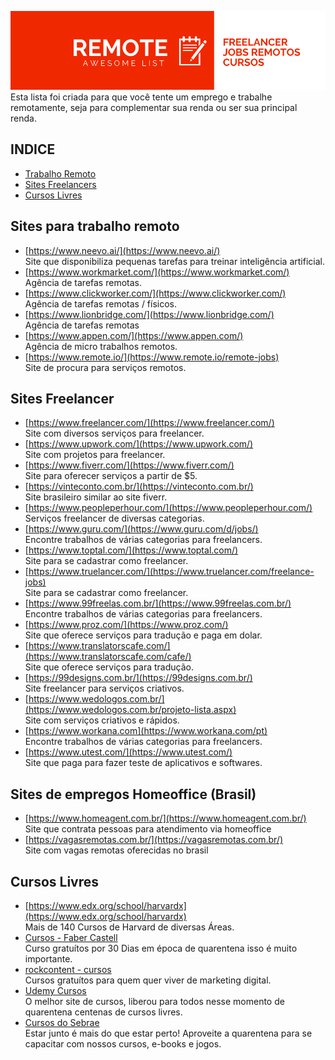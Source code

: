 ![header](https://raw.githubusercontent.com/wenderalves/remote-awesome-list/master/REMOTE.png "Remote awesome list")
Esta lista foi criada para que você tente um emprego e trabalhe remotamente, seja para complementar sua renda ou ser sua principal renda.



## INDICE
- [Trabalho Remoto](#sites-para-trabalho-remoto)
- [Sites Freelancers](#sites-freelancer)
- [Cursos Livres](#cursos-livres)



## Sites para trabalho remoto
 - [https://www.neevo.ai/](https://www.neevo.ai/)  
 Site que disponibiliza pequenas tarefas para treinar inteligência artificial.
 - [https://www.workmarket.com/](https://www.workmarket.com/)  
 Agência de tarefas remotas.
 - [https://www.clickworker.com/](https://www.clickworker.com/)  
 Agência de tarefas remotas / físicos.
 - [https://www.lionbridge.com/](https://www.lionbridge.com/)  
 Agência de tarefas remotas
 - [https://www.appen.com/](https://www.appen.com/)  
 Agência de micro trabalhos remotos.
 - [https://www.remote.io/](https://www.remote.io/remote-jobs)  
 Site de procura para serviços remotos.
 
 
## Sites Freelancer
 - [https://www.freelancer.com/](https://www.freelancer.com/)  
 Site com diversos serviços para freelancer.
 - [https://www.upwork.com/](https://www.upwork.com/)  
 Site com projetos para freelancer.
 - [https://www.fiverr.com/](https://www.fiverr.com/)  
 Site para oferecer serviços a partir de $5.
 - [https://vinteconto.com.br/](https://vinteconto.com.br/)  
 Site brasileiro similar ao site fiverr.
 - [https://www.peopleperhour.com/](https://www.peopleperhour.com/)  
 Serviços freelancer de diversas categorias.
 - [https://www.guru.com/](https://www.guru.com/d/jobs/)  
 Encontre trabalhos de várias categorias para freelancers.
 - [https://www.toptal.com/](https://www.toptal.com/)  
 Site para se cadastrar como freelancer.
 - [https://www.truelancer.com/](https://www.truelancer.com/freelance-jobs)  
 Site para se cadastrar como freelancer.
 - [https://www.99freelas.com.br/](https://www.99freelas.com.br/)  
 Encontre trabalhos de várias categorias para freelancers.
 - [https://www.proz.com/](https://www.proz.com/)  
 Site que oferece serviços para tradução e paga em dolar.
 - [https://www.translatorscafe.com/](https://www.translatorscafe.com/cafe/)  
 Site que oferece serviços para tradução.
 - [https://99designs.com.br/](https://99designs.com.br/)  
 Site freelancer para serviços criativos.
 - [https://www.wedologos.com.br/](https://www.wedologos.com.br/projeto-lista.aspx)  
 Site com serviços criativos e rápidos.
 - [https://www.workana.com](https://www.workana.com/pt)  
 Encontre trabalhos de várias categorias para freelancers.
 - [https://www.utest.com/](https://www.utest.com/)  
 Site que paga para fazer teste de aplicativos e softwares.
 
 ## Sites de empregos Homeoffice (Brasil)
  - [https://www.homeagent.com.br/](https://www.homeagent.com.br/)  
  Site que contrata pessoas para atendimento via homeoffice
  - [https://vagasremotas.com.br/](https://vagasremotas.com.br/)  
  Site com vagas remotas oferecidas no brasil

## Cursos Livres
- [https://www.edx.org/school/harvardx](https://www.edx.org/school/harvardx)  
Mais de 140 Cursos de Harvard de diversas Áreas.
- [Cursos - Faber Castell](https://cursos.faber-castell.com.br/combos/combo-numero-emcasacomfabercastell)  
Curso gratuítos por 30 Dias em época de quarentena isso é muito importante.
- [rockcontent - cursos](https://university.rockcontent.com/cursos/)  
Cursos gratuítos para quem quer viver de marketing digital.
- [Udemy Cursos](https://www.udemy.com/courses/search/?kw=gratuito&price=price-free&q=cursos%20gratuitos&src=sac)  
O melhor site de cursos, liberou para todos nesse momento de quarentena centenas de cursos livres.
- [Cursos do Sebrae](https://www.sebrae.com.br/sites/PortalSebrae/cursosonline)  
Estar junto é mais do que estar perto! Aproveite a quarentena para se capacitar com nossos cursos, e-books e jogos.
